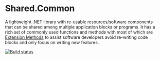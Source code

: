 # Shared.Common

A lightweight .NET library with re-usable resources/software components that can be shared among multiple 
application blocks or programs. It has a rich set of commonly used functions and methods with most of which are
[Extension Methods](https://docs.microsoft.com/en-us/dotnet/csharp/programming-guide/classes-and-structs/extension-methods) to assist software developers avoid re-writing code blocks and only focus on writing new 
features.

[![Build status](https://ci.appveyor.com/api/projects/status/cj2wsayj5l7nea8e?svg=true)](https://ci.appveyor.com/project/tmacharia/shared-common)